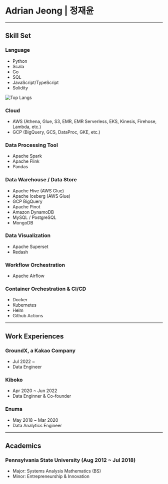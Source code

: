 # Adrian Jeong | 정재윤

---

## Skill Set

### Language

- Python
- Scala
- Go
- SQL
- JavaScript/TypeScript
- Solidity

![Top Langs](https://github-readme-stats.vercel.app/api/top-langs/?username=anuraghazra&layout=compact)

### Cloud

- AWS (Athena, Glue, S3, EMR, EMR Serverless, EKS, Kinesis, Firehose, Lambda, etc.)
- GCP (BigQuery, GCS, DataProc, GKE, etc.)

### Data Processing Tool

- Apache Spark
- Apache Flink
- Pandas

### Data Warehouse / Data Store

- Apache Hive (AWS Glue)
- Apache Iceberg (AWS Glue)
- GCP BigQuery
- Apache Pinot
- Amazon DynamoDB
- MySQL / PostgreSQL
- MongoDB

### Data Visualization

- Apache Superset
- Redash

### Workflow Orchestration

- Apache Airflow

### Container Orchestration & CI/CD

- Docker
- Kubernetes
- Helm
- Github Actions

---

## Work Experiences

### GroundX, a Kakao Company

- Jul 2022 ~
- Data Engineer

### Kiboko

- Apr 2020 ~ Jun 2022
- Data Enginner & Co-founder

### Enuma

- May 2018 ~ Mar 2020
- Data Analytics Engineer

---

## Academics

### Pennsylvania State University (Aug 2012 ~ Jul 2018)

- Major: Systems Analysis Mathematics (BS)
- Minor: Entrepreneurship & Innovation
